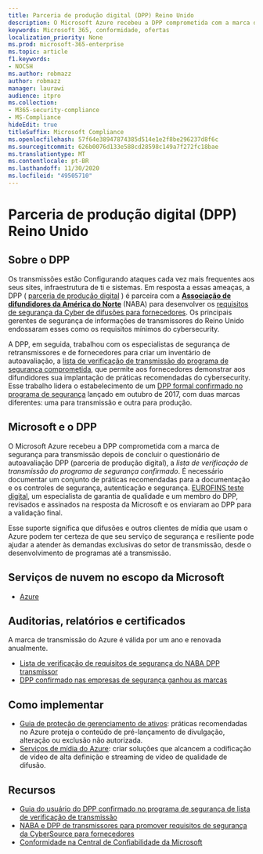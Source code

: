 ```yaml
---
title: Parceria de produção digital (DPP) Reino Unido
description: O Microsoft Azure recebeu a DPP comprometida com a marca de segurança para transmissão.
keywords: Microsoft 365, conformidade, ofertas
localization_priority: None
ms.prod: microsoft-365-enterprise
ms.topic: article
f1.keywords:
- NOCSH
ms.author: robmazz
author: robmazz
manager: laurawi
audience: itpro
ms.collection:
- M365-security-compliance
- MS-Compliance
hideEdit: true
titleSuffix: Microsoft Compliance
ms.openlocfilehash: 57f64e38947874385d514e1e2f8be296237d8f6c
ms.sourcegitcommit: 626b0076d133e588cd28598c149a7f272fc18bae
ms.translationtype: MT
ms.contentlocale: pt-BR
ms.lasthandoff: 11/30/2020
ms.locfileid: "49505710"
---
```

# <a name="digital-production-partnership-dpp-united-kingdom"></a>Parceria de produção digital (DPP) Reino Unido

## <a name="about-the-dpp"></a>Sobre o DPP

Os transmissões estão Configurando ataques cada vez mais frequentes aos seus sites, infraestrutura de ti e sistemas. Em resposta a essas ameaças, a DPP ( [parceria de produção digital](https://www.thedpp.com/) ) é parceira com a [**Associação de difundidores da América do Norte**](https://nabanet.com/) (NABA) para desenvolver os [requisitos de segurança da Cyber de difusões para fornecedores](https://nabanet.com/wp-content/uploads/2017/08/NABA_DPP_CyberSecurity_Requirements_3.pdf). Os principais gerentes de segurança de informações de transmissores do Reino Unido endossaram esses como os requisitos mínimos do cybersecurity.  
  
A DPP, em seguida, trabalhou com os especialistas de segurança de retransmissores e de fornecedores para criar um inventário de autoavaliação, a [lista de verificação de transmissão do programa de segurança comprometida](https://dpp-assets.s3.amazonaws.com/wp-content/uploads/2017/10/CTS_BroadcastChecklist.xlsx), que permite aos fornecedores demonstrar aos difundidores sua implantação de práticas recomendadas do cybersecurity. Esse trabalho lidera o estabelecimento de um [DPP formal confirmado no programa de segurança](https://www.thedpp.com/tech/security/committed-to-security/) lançado em outubro de 2017, com duas marcas diferentes: uma para transmissão e outra para produção.

## <a name="microsoft-and-the-dpp"></a>Microsoft e o DPP

O Microsoft Azure recebeu a DPP comprometida com a marca de segurança para transmissão depois de concluir o questionário de autoavaliação DPP (parceria de produção digital), a *lista de verificação de transmissão do programa de segurança confirmado*. É necessário documentar um conjunto de práticas recomendadas para a documentação e os controles de segurança, autenticação e segurança. [EUROFINS teste digital](https://www.eurofins-digitaltesting.com/), um especialista de garantia de qualidade e um membro do DPP, revisados e assinados na resposta da Microsoft e os enviaram ao DPP para a validação final.  
  
Esse suporte significa que difusões e outros clientes de mídia que usam o Azure podem ter certeza de que seu serviço de segurança e resiliente pode ajudar a atender às demandas exclusivas do setor de transmissão, desde o desenvolvimento de programas até a transmissão.

## <a name="microsoft-in-scope-cloud-services"></a>Serviços de nuvem no escopo da Microsoft

- [Azure](https://aka.ms/AzureCompliance)

## <a name="audits-reports-and-certificates"></a>Auditorias, relatórios e certificados

A marca de transmissão do Azure é válida por um ano e renovada anualmente.

- [Lista de verificação de requisitos de segurança do NABA DPP transmissor](https://aka.ms/Azure-CTS-Broadcast-Checklist)
- [DPP confirmado nas empresas de segurança ganhou as marcas](https://aka.ms/Azure-Asset-Mgmt)

## <a name="how-to-implement"></a>Como implementar

- [Guia de proteção de gerenciamento de ativos](https://aka.ms/Azure-Asset-Mgmt): práticas recomendadas no Azure proteja o conteúdo de pré-lançamento de divulgação, alteração ou exclusão não autorizada.
- [Serviços de mídia do Azure](https://docs.microsoft.com/azure/media-services/): criar soluções que alcancem a codificação de vídeo de alta definição e streaming de vídeo de qualidade de difusão.

## <a name="resources"></a>Recursos

- [Guia do usuário do DPP confirmado no programa de segurança de lista de verificação de transmissão](https://dpp-assets.s3.amazonaws.com/wp-content/uploads/2017/10/CTS_BroadcastChecklistUserGuide.pdf)
- [NABA e DPP de transmissores para promover requisitos de segurança da CyberSource para fornecedores](https://nabanet.com/wp-content/uploads/2017/08/NABAcaster-Issue_26.pdf)
- [Conformidade na Central de Confiabilidade da Microsoft](https://www.microsoft.com/trust-center/compliance/compliance-overview)
